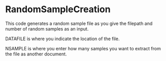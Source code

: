 # RandomSampleCreation

This code generates a random sample file as you give the filepath and number of random samples as an input.

DATAFILE is where you indicate the location of the file.

NSAMPLE is where you enter how many samples you want to extract from the file as another document. 
